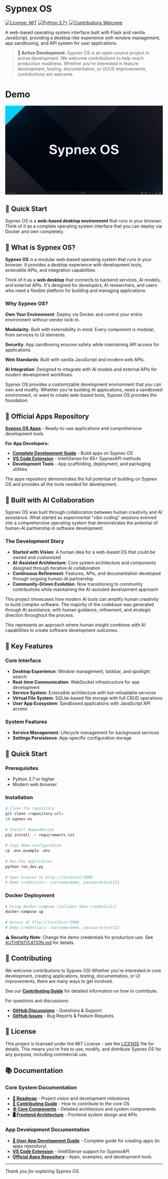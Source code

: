 # Sypnex OS

[![License: MIT](https://img.shields.io/badge/License-MIT-yellow.svg)](https://opensource.org/licenses/MIT)
[![Python 3.7+](https://img.shields.io/badge/python-3.7+-blue.svg)](https://www.python.org/downloads/)
[![Contributions Welcome](https://img.shields.io/badge/contributions-welcome-brightgreen.svg)](docs/CONTRIBUTING.md)

A web-based operating system interface built with Flask and vanilla JavaScript, providing a desktop-like experience with window management, app sandboxing, and API system for user applications.

> **🚀 Active Development**: Sypnex OS is an open-source project in active development. We welcome contributions to help reach production readiness. Whether you're interested in feature development, testing, documentation, or UI/UX improvements, contributions are welcome.


# Demo

[![View Sypnex OS Gallery](demo/desktop.png)](https://sypnex-llc.github.io/sypnex-os/demo/)


## 🚀 Quick Start

Sypnex OS is a **web-based desktop environment** that runs in your browser. Think of it as a complete operating system interface that you can deploy via Docker and own completely.

## 🚀 What is Sypnex OS?

**Sypnex OS** is a modular web-based operating system that runs in your browser. It provides a desktop experience with development tools, extensible APIs, and integration capabilities.

Think of it as a **web desktop** that connects to backend services, AI models, and external APIs. It's designed for developers, AI researchers, and users who need a flexible platform for building and managing applications.

### Why Sypnex OS?

**Own Your Environment**: Deploy via Docker and control your entire environment without vendor lock-in.

**Modularity**: Built with extensibility in mind. Every component is modular, from services to UI elements.

**Security**: App sandboxing ensures safety while maintaining API access for applications.

**Web Standards**: Built with vanilla JavaScript and modern web APIs.

**AI Integration**: Designed to integrate with AI models and external APIs for modern development workflows.

Sypnex OS provides a customizable development environment that you can own and modify. Whether you're building AI applications, need a sandboxed environment, or want to create web-based tools, Sypnex OS provides the foundation.

## 📱 Official Apps Repository

**[Sypnex OS Apps](https://github.com/Sypnex-LLC/sypnex-os-apps)** - Ready-to-use applications and comprehensive development tools

**For App Developers:**
- **[Complete Development Guide](https://github.com/Sypnex-LLC/sypnex-os-apps/blob/master/USER_APP_DEVELOPMENT_GUIDE.md)** - Build apps on Sypnex OS
- **[VS Code Extension](https://github.com/Sypnex-LLC/sypnex-os-vscode-extension)** - IntelliSense for 65+ SypnexAPI methods
- **Development Tools** - App scaffolding, deployment, and packaging utilities

The apps repository demonstrates the full potential of building on Sypnex OS and provides all the tools needed for development.

## 🤖 Built with AI Collaboration

Sypnex OS was built through collaboration between human creativity and AI assistance. What started as experimental "vibe coding" sessions evolved into a comprehensive operating system that demonstrates the potential of human-AI partnership in software development.

### The Development Story
- **Started with Vision**: A human idea for a web-based OS that could be owned and customized
- **AI-Assisted Architecture**: Core system architecture and components designed through iterative AI collaboration
- **Continuous Refinement**: Features, APIs, and documentation developed through ongoing human-AI partnership
- **Community-Driven Evolution**: Now transitioning to community contributions while maintaining the AI-assisted development approach

This project showcases how modern AI tools can amplify human creativity to build complex software. The majority of the codebase was generated through AI assistance, with human guidance, refinement, and strategic direction throughout the process.

This represents an approach where human insight combines with AI capabilities to create software development outcomes.

## 🎯 Key Features

### Core Interface
- **Desktop Experience**: Window management, taskbar, and spotlight search
- **Real-time Communication**: WebSocket infrastructure for app development
- **Service System**: Extensible architecture with hot-reloadable services
- **Virtual File System**: SQLite-based file storage with full CRUD operations
- **User App Ecosystem**: Sandboxed applications with JavaScript API access

### System Features
- **Service Management**: Lifecycle management for background services
- **Settings Persistence**: App-specific configuration storage

## 🔧 Quick Start

### Prerequisites
- Python 3.7 or higher
- Modern web browser

### Installation
```bash
# Clone the repository
git clone <repository-url>
cd sypnex-os

# Install dependencies
pip install -r requirements.txt

# Copy demo configuration
cp .env.example .env

# Run the application
python run_dev.py

# Open browser to http://localhost:5000
# Demo credentials: username=demo, password=test123
```

### Docker Deployment
```bash
# Using docker-compose (includes demo credentials)
docker-compose up

# Access at http://localhost:5000
# Demo credentials: username=demo, password=test123
```

**⚠️ Security Note**: Change the demo credentials for production use. See [AUTHENTICATION.md](docs/AUTHENTICATION.md) for details.

## 🤝 Contributing

We welcome contributions to Sypnex OS! Whether you're interested in core development, creating applications, testing, documentation, or UI improvements, there are many ways to get involved.

See our **[Contributing Guide](docs/CONTRIBUTING.md)** for detailed information on how to contribute.

For questions and discussions:
- **[GitHub Discussions](https://github.com/Sypnex-LLC/sypnex-os/discussions)** - Questions & Support
- **[GitHub Issues](https://github.com/Sypnex-LLC/sypnex-os/issues)** - Bug Reports & Feature Requests

## 📄 License

This project is licensed under the MIT License - see the [LICENSE](LICENSE) file for details. This means you're free to use, modify, and distribute Sypnex OS for any purpose, including commercial use.

## 📚 Documentation

### Core System Documentation
- **[🚀 Roadmap](docs/ROADMAP.md)** - Project vision and development milestones
- **[🤝 Contributing Guide](docs/CONTRIBUTING.md)** - How to contribute to the core OS
- **[⚙️ Core Components](docs/SYPNEX_OS_CORE_COMPONENTS.md)** - Detailed architecture and system components
- **[🖥️ Frontend Architecture](docs/SYPNEX_OS_FRONTEND_ARCHITECTURE.md)** - Frontend system design and APIs

### App Development Documentation
- **[📱 User App Development Guide](https://github.com/Sypnex-LLC/sypnex-os-apps/blob/master/USER_APP_DEVELOPMENT_GUIDE.md)** - Complete guide for creating apps (in apps repository)
- **[VS Code Extension](https://github.com/Sypnex-LLC/sypnex-os-vscode-extension)** - IntelliSense support for SypnexAPI
- **[Official Apps Repository](https://github.com/Sypnex-LLC/sypnex-os-apps)** - Apps, examples, and development tools

---

*Thank you for exploring Sypnex OS.*
